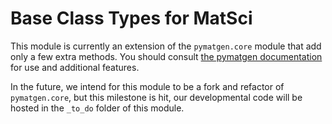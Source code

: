 
Base Class Types for MatSci
============================

This module is currently an extension of the `pymatgen.core` module that add only
a few extra methods. You should consult [the pymatgen documentation](https://pymatgen.org/) for use and additional features.

In the future, we intend for this module to be a fork and refactor of `pymatgen.core`, but this milestone is hit, our developmental code will be hosted in the `_to_do` folder of this module.
